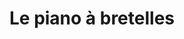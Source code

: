 ---
title: "Le piano à bretelles"
url: /mordelles/le-piano-a-bretelles/
shop: instrument de musique
---
